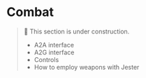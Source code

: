 # Combat

> 🚧 This section is under construction.
>
> * A2A interface
> * A2G interface
> * Controls
> * How to employ weapons with Jester
